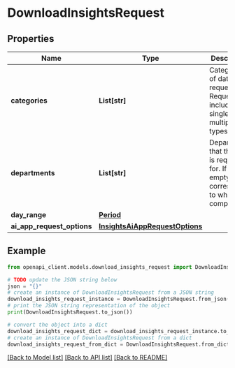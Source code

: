 # DownloadInsightsRequest


## Properties

Name | Type | Description | Notes
------------ | ------------- | ------------- | -------------
**categories** | **List[str]** | Categories of data requested. Request can include single or multiple types. | 
**departments** | **List[str]** | Departments that the data is requested for. If this is empty, corresponds to whole company. | [optional] 
**day_range** | [**Period**](Period.md) |  | [optional] 
**ai_app_request_options** | [**InsightsAiAppRequestOptions**](InsightsAiAppRequestOptions.md) |  | [optional] 

## Example

```python
from openapi_client.models.download_insights_request import DownloadInsightsRequest

# TODO update the JSON string below
json = "{}"
# create an instance of DownloadInsightsRequest from a JSON string
download_insights_request_instance = DownloadInsightsRequest.from_json(json)
# print the JSON string representation of the object
print(DownloadInsightsRequest.to_json())

# convert the object into a dict
download_insights_request_dict = download_insights_request_instance.to_dict()
# create an instance of DownloadInsightsRequest from a dict
download_insights_request_from_dict = DownloadInsightsRequest.from_dict(download_insights_request_dict)
```
[[Back to Model list]](../README.md#documentation-for-models) [[Back to API list]](../README.md#documentation-for-api-endpoints) [[Back to README]](../README.md)


